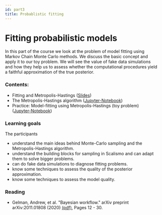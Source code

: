 ```yaml
---
id: part3
title: Probablistic fitting
---
```


# Fitting probabilistic models

In this part of the course we look at the problem of model fitting using Markov Chain Monte Carlo methods. 
We discuss the basic concept and apply it to our toy problem. We will see the value of fake data simulations and 
how they help us to assess whether the computational procedures yield a faithful approximation of the true posterior. 


### Contents:
* Fitting and Metropolis-Hastings ([Slides](https://github.com/shape-the-world/big-data-africa-23/raw/main/slides/metropolis-hastings.pdf))
* The Metropolis-Hastings algorithm ([Jupyter-Notebook](https://github.com/shape-the-world/big-data-africa-23/blob/main/notebooks/Metropolis-Hastings.ipynb))
* Practice: Model-fitting using Metropolis-Hastings (toy problem) ([Jupyter-Notebook](https://github.com/shape-the-world/big-data-africa-23/blob/main/notebooks/fitting-basics.ipynb))


### Learning goals

The participants
* understand the main ideas behind Monte-Carlo sampling and the Metropolis-Hastings algorithm.
* understand the building blocks for sampling in Scalismo and can adapt them to solve bigger problems.
* can do fake data simulations to diagnose fitting problems. 
* know some techniques to assess the quality of the posterior approximation.
* know some techniques to assess the model quality.

### Reading

- Gelman, Andrew, et al. "Bayesian workflow." arXiv preprint arXiv:2011.01808 (2020) [(pdf)](https://arxiv.org/abs/2011.01808), Pages 12 - 30. 
